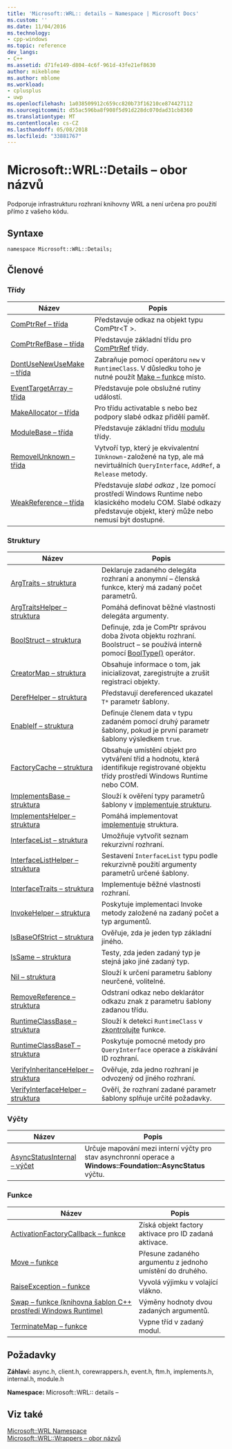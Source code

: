 ```yaml
---
title: 'Microsoft::WRL:: details – Namespace | Microsoft Docs'
ms.custom: ''
ms.date: 11/04/2016
ms.technology:
- cpp-windows
ms.topic: reference
dev_langs:
- C++
ms.assetid: d71fe149-d804-4c6f-961d-43fe21ef8630
author: mikeblome
ms.author: mblome
ms.workload:
- cplusplus
- uwp
ms.openlocfilehash: 1a038509912c659cc820b73f16210ce874427112
ms.sourcegitcommit: d55ac596ba8f908f5d91d228dc070dad31cb8360
ms.translationtype: MT
ms.contentlocale: cs-CZ
ms.lasthandoff: 05/08/2018
ms.locfileid: "33881767"
---
```

# <a name="microsoftwrldetails-namespace"></a>Microsoft::WRL::Details – obor názvů
Podporuje infrastrukturu rozhraní knihovny WRL a není určena pro použití přímo z vašeho kódu.  
  
## <a name="syntax"></a>Syntaxe  
  
```  
namespace Microsoft::WRL::Details;  
```  
  
## <a name="members"></a>Členové  
  
### <a name="classes"></a>Třídy  
  
|Název|Popis|  
|----------|-----------------|  
|[ComPtrRef – třída](../windows/comptrref-class.md)|Představuje odkaz na objekt typu ComPtr\<T >.|  
|[ComPtrRefBase – třída](../windows/comptrrefbase-class.md)|Představuje základní třídu pro [ComPtrRef](../windows/comptrref-class.md) třídy.|  
|[DontUseNewUseMake – třída](../windows/dontusenewusemake-class.md)|Zabraňuje pomocí operátoru `new` v `RuntimeClass`. V důsledku toho je nutné použít [Make – funkce](../windows/make-function.md) místo.|  
|[EventTargetArray – třída](../windows/eventtargetarray-class.md)|Představuje pole obslužné rutiny událostí.|  
|[MakeAllocator – třída](../windows/makeallocator-class.md)|Pro třídu activatable s nebo bez podpory slabé odkaz přidělí paměť.|  
|[ModuleBase – třída](../windows/modulebase-class.md)|Představuje základní třídu [modulu](../windows/module-class.md) třídy.|  
|[RemoveIUnknown – třída](../windows/removeiunknown-class.md)|Vytvoří typ, který je ekvivalentní `IUnknown`-založené na typ, ale má nevirtuálních `QueryInterface`, `AddRef`, a `Release` metody.|  
|[WeakReference – třída](../windows/weakreference-class1.md)|Představuje *slabé odkaz* , lze pomocí prostředí Windows Runtime nebo klasického modelu COM. Slabé odkazy představuje objekt, který může nebo nemusí být dostupné.|  
  
### <a name="structures"></a>Struktury  
  
|Název|Popis|  
|----------|-----------------|  
|[ArgTraits – struktura](../windows/argtraits-structure.md)|Deklaruje zadaného delegáta rozhraní a anonymní – členská funkce, který má zadaný počet parametrů.|  
|[ArgTraitsHelper – struktura](../windows/argtraitshelper-structure.md)|Pomáhá definovat běžné vlastnosti delegáta argumenty.|  
|[BoolStruct – struktura](../windows/boolstruct-structure.md)|Definuje, zda je ComPtr správou doba života objektu rozhraní. Boolstruct – se používá interně pomocí [BoolType()](../windows/comptr-operator-microsoft-wrl-details-booltype-operator.md) operátor.|  
|[CreatorMap – struktura](../windows/creatormap-structure.md)|Obsahuje informace o tom, jak inicializovat, zaregistrujte a zrušit registraci objekty.|  
|[DerefHelper – struktura](../windows/derefhelper-structure.md)|Představují dereferenced ukazatel `T*` parametr šablony.|  
|[EnableIf – struktura](../windows/enableif-structure.md)|Definuje členem data v typu zadaném pomocí druhý parametr šablony, pokud je první parametr šablony výsledkem `true`.|  
|[FactoryCache – struktura](../windows/factorycache-structure.md)|Obsahuje umístění objekt pro vytváření tříd a hodnotu, která identifikuje registrované objektu třídy prostředí Windows Runtime nebo COM.|  
|[ImplementsBase – struktura](../windows/implementsbase-structure.md)|Slouží k ověření typy parametrů šablony v [implementuje strukturu](../windows/implements-structure.md).|  
|[ImplementsHelper – struktura](../windows/implementshelper-structure.md)|Pomáhá implementovat [implementuje](../windows/implements-structure.md) struktura.|  
|[InterfaceList – struktura](../windows/interfacelist-structure.md)|Umožňuje vytvořit seznam rekurzivní rozhraní.|  
|[InterfaceListHelper – struktura](../windows/interfacelisthelper-structure.md)|Sestavení `InterfaceList` typu podle rekurzivně použití argumenty parametrů určené šablony.|  
|[InterfaceTraits – struktura](../windows/interfacetraits-structure.md)|Implementuje běžné vlastnosti rozhraní.|  
|[InvokeHelper – struktura](../windows/invokehelper-structure.md)|Poskytuje implementaci Invoke metody založené na zadaný počet a typ argumentů.|  
|[IsBaseOfStrict – struktura](../windows/isbaseofstrict-structure.md)|Ověřuje, zda je jeden typ základní jiného.|  
|[IsSame – struktura](../windows/issame-structure.md)|Testy, zda jeden zadaný typ je stejná jako jiné zadaný typ.|  
|[Nil – struktura](../windows/nil-structure.md)|Slouží k určení parametru šablony neurčené, volitelné.|  
|[RemoveReference – struktura](../windows/removereference-structure.md)|Odstraní odkaz nebo deklarátor odkazu znak z parametru šablony zadanou třídu.|  
|[RuntimeClassBase – struktura](../windows/runtimeclassbase-structure.md)|Slouží k detekci `RuntimeClass` v [zkontrolujte](../windows/make-function.md) funkce.|  
|[RuntimeClassBaseT – struktura](../windows/runtimeclassbaset-structure.md)|Poskytuje pomocné metody pro `QueryInterface` operace a získávání ID rozhraní.|  
|[VerifyInheritanceHelper – struktura](../windows/verifyinheritancehelper-structure.md)|Ověřuje, zda jedno rozhraní je odvozený od jiného rozhraní.|  
|[VerifyInterfaceHelper – struktura](../windows/verifyinterfacehelper-structure.md)|Ověří, že rozhraní zadané parametr šablony splňuje určité požadavky.|  
  
### <a name="enumerations"></a>Výčty  
  
|Název|Popis|  
|----------|-----------------|  
|[AsyncStatusInternal – výčet](../windows/asyncstatusinternal-enumeration.md)|Určuje mapování mezi interní výčty pro stav asynchronní operace a **Windows::Foundation::AsyncStatus** výčtu.|  
  
### <a name="functions"></a>Funkce  
  
|Název|Popis|  
|----------|-----------------|  
|[ActivationFactoryCallback – funkce](../windows/activationfactorycallback-function.md)|Získá objekt factory aktivace pro ID zadaná aktivace.|  
|[Move – funkce](../windows/move-function.md)|Přesune zadaného argumentu z jednoho umístění do druhého.|  
|[RaiseException – funkce](../windows/raiseexception-function.md)|Vyvolá výjimku v volající vlákno.|  
|[Swap – funkce (knihovna šablon C++ prostředí Windows Runtime)](../windows/swap-function-windows-runtime-cpp-template-library.md)|Výměny hodnoty dvou zadaných argumentů.|  
|[TerminateMap – funkce](../windows/terminatemap-function.md)|Vypne tříd v zadaný modul.|  
  
## <a name="requirements"></a>Požadavky  
 **Záhlaví:** async.h, client.h, corewrappers.h, event.h, ftm.h, implements.h, internal.h, module.h  
  
 **Namespace:** Microsoft::WRL:: details –  
  
## <a name="see-also"></a>Viz také  
 [Microsoft::WRL Namespace](../windows/microsoft-wrl-namespace.md)   
 [Microsoft::WRL::Wrappers – obor názvů](../windows/microsoft-wrl-wrappers-namespace.md)